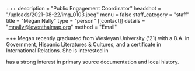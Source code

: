 +++
description = "Public Engagement Coordinator"
headshot = "/uploads/2021-08-22/img_0103.jpeg"
menu = false
staff_category = "staff"
title = "Megan Nally"
type = "person"
[[contact]]
details = "mnally@leventhalmap.org"
method = "Email"

+++
Megan recently graduated from Wesleyan University ('21) with a B.A. in Government,  Hispanic Literatures & Cultures, and a certificate in International Relations. She is interested in 

has a strong interest in primary source documentation and local history.